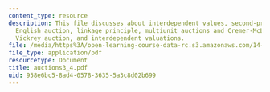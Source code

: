 ```yaml
---
content_type: resource
description: This file discusses about interdependent values, second-price auction,
  English auction, linkage principle, multiunit auctions and Cremer-McLean mechanism,
  Vickrey auction, and interdependent valuations.
file: /media/https%3A/open-learning-course-data-rc.s3.amazonaws.com/14-129-advanced-contract-theory-spring-2005/958e6bc58ad4057836355a3c8d02b699_auctions3_4.pdf
file_type: application/pdf
resourcetype: Document
title: auctions3_4.pdf
uid: 958e6bc5-8ad4-0578-3635-5a3c8d02b699
---
```


